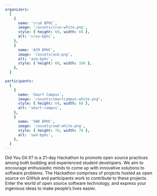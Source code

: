 ```yaml
---
organizers:
  [
    {
      name: 'cruX BPHC',
      image: '/assets/crux-white.png',
      style: { height: 68, width: 68 },
      alt: 'crux-bphc',
    },
    {
      name: 'ACM BPHC',
      image: '/assets/acm.png',
      alt: 'acm-bphc',
      style: { height: 60, width: 160 },
    },
  ]

participants:
  [
    {
      name: 'Smart Campus',
      image: '/assets/smartcampus-white.png',
      style: { height: 68, width: 68 },
      alt: 'smart-campus',
    },
    {
      name: 'SWD BPHC',
      image: '/assets/swd-white.png',
      style: { height: 70, width: 70 },
      alt: 'swd-bphc',
    },
  ]
---
```


Did You Git It? is a 21-day Hackathon to promote open source
practices among both budding and experienced student developers. We
aim to encourage enthusiastic minds to come up with innovative
solutions to software problems. The Hackathon comprises of projects
hosted as open source on GitHub and participants work to contribute
to these projects. Enter the world of open source software
technology, and express your ingenious ideas to make people’s lives
easier.

